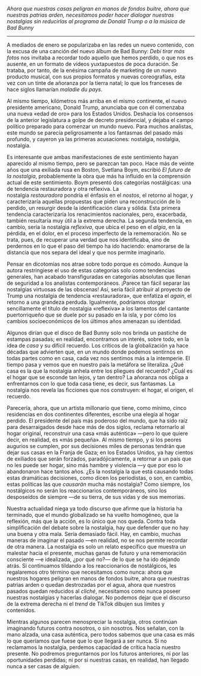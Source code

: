 _Ahora que nuestras casas peligran en manos de fondos buitre, ahora que nuestras patrias arden, necesitamos poder hacer dialogar nuestras nostalgias sin reducirlas al programa de Donald Trump o a la música de Bad Bunny_

---

A mediados de enero se popularizaba en las redes un nuevo contenido, con la excusa de una canción del nuevo álbum de Bad Bunny: _Debí tirar más fotos_ nos invitaba a recordar todo aquello que hemos perdido, o que nos es ausente, en un formato de vídeos yuxtapuestos de poca duración. Se trataba, por tanto, de la enésima campaña de marketing de un nuevo producto musical, con sus propios formatos y nuevas coreografías, esta vez con un tinte de añoranza por la tierra natal; lo que los franceses de hace siglos llamarían _maladie du pays_.

Al mismo tiempo, kilómetros más arriba en el mismo continente, el nuevo presidente americano, Donald Trump, anunciaba que con él comenzaba una nueva «edad de oro» para los Estados Unidos. Deshacía los consensos de la anterior legislatura a golpe de decreto presidencial, y dejaba el campo político preparado para comenzar un mundo nuevo. Para muchos analistas, este mundo se parecía peligrosamente a los fantasmas del pasado más profundo, y cayeron ya las primeras acusaciones: nostalgia, nostalgia, nostalgia.

Es interesante que ambas manifestaciones de este sentimiento hayan aparecido al mismo tiempo, pero se parezcan tan poco. Hace más de veinte años que una exiliada rusa en Boston, Svetlana Boym, escribió _El futuro de la nostalgia_, probablemente la obra que más ha influido en la comprensión actual de este sentimiento. Boym presentó dos categorías nostálgicas: una de tendencia restauradora y otra reflexiva. La nostalgia _restauradora_ pondría el énfasis en el _nostos_, el retorno al hogar, y caracterizaría aquellas propuestas que piden una reconstrucción de lo perdido, un resurgir desde la identificación clara y sólida. Esta primera tendencia caracterizaría los renacimientos nacionales, pero, exacerbada, también resultaría muy útil a la extrema derecha. La segunda tendencia, en cambio, sería la nostalgia _reflexiva_, que ubica el peso en el _algia_, en la pérdida, en el dolor, en el proceso imperfecto de la rememoración. No se trata, pues, de recuperar una verdad que nos identificaba, sino de perdernos en lo que el paso del tiempo ha ido haciendo: enamorarse de la distancia que nos separa del ideal y que nos permite imaginarlo.

Pensar en dicotomías nos atrae sobre todo porque es cómodo. Aunque la autora restringiese el uso de estas categorías solo como tendencias generales, han acabado transfiguradas en categorías absolutas que llenan de seguridad a los analistas contemporáneos. ¡Parece tan fácil separar las nostalgias virtuosas de las obscenas! Así, sería fácil atribuir al proyecto de Trump una nostalgia de tendencia «restauradora», que enfatiza el _again_, el retorno a una grandeza perduda. Igualmente, podríamos otorgar sencillamente el título de nostalgia «reflexiva» a los lamentos del cantante puertorriqueño que se duele por su pasado en la isla, y por cómo los cambios socioeconómicos de los últimos años amenazan su identidad.

Algunos dirían que el disco de Bad Bunny solo nos brinda un pastiche de estampas pasadas; en realidad, encontramos un interés, sobre todo, en la idea de _casa_ y su difícil recuerdo. Los críticos de la globalización ya hace décadas que advierten que, en un mundo donde podemos sentirnos en todas partes como en casa, cada vez nos sentimos más a la intemperie. El tiempo pasa y vemos que en nuestro país la metáfora se literaliza. ¿Qué casa es la que la nostalgia anhela entre los pliegues del recuerdo? ¿Cuál es el hogar que se esconde tan lejos, y tan dentro? La añoranza nos obliga a enfrentarnos con lo que toda casa tiene, es decir, sus fantasmas. La nostalgia nos revela las ficciones que nos construyen: el hogar, el origen, el recuerdo.

Parecería, ahora, que un artista millonario que tiene, como mínimo, cinco residencias en dos continentes diferentes, escribe una elegía al hogar perdido. El presidente del país más poderoso del mundo, que ha sido raíz para desarraigados desde hace más de dos siglos, reclama retornarlo al hogar original, reconstruir una casa «más auténtica» —pero lo que quiere decir, en realidad, es «más pequeña». Al mismo tiempo, y si los peores augurios se cumplen, por sus decisiones miles de personas tendrán que dejar sus casas en la Franja de Gaza; en los Estados Unidos, ya hay cientos de exiliados que serán forzados, paradójicamente, a retornar a un país que no les puede ser hogar, sino más hambre y violencia —y que por eso lo abandonaron hace tantos años. ¿Es la nostalgia la que está causando todas estas dramáticas decisiones, como dicen los periodistas, o son, en cambio, estas políticas las que _causarán_ mucha más nostalgia? Como siempre, los nostálgicos no serán los reaccionarios contemporáneos, sino los desposeídos de siempre —de su tierra, de sus vidas y de sus memorias.

Nuestra actualidad niega ya todo discurso que afirme que la historia ha terminado, que el mundo globalizado se ha vuelto homogéneo, que la reflexión, más que la acción, es lo único que nos queda. Contra toda simplificación del debate sobre la nostalgia, hay que defender que no hay una buena y otra mala. Sería demasiado fácil. Hay, en cambio, muchas maneras de imaginar el pasado —en realidad, no se nos permite recordar de otra manera. La nostalgia es solo un relato específico que muestra un malestar hacia el presente, muchas ganas de futuro y una rememoración consciente —e idealizada, ¿por qué no?— de lo que se ha ido dejando atrás. Si continuamos tildando a los reaccionarios de nostálgicos, les regalaremos otro término que necesitamos como nunca: ahora que nuestros hogares peligran en manos de fondos buitre, ahora que nuestras patrias arden o quedan destrozadas por el agua, ahora que nuestros pasados quedan reducidos al _cliché_, necesitamos como nunca poseer nuestras nostalgias y hacerlas dialogar. No podemos dejar que el discurso de la extrema derecha ni el _trend_ de TikTok dibujen sus límites y contenidos.

Mientras algunos parecen menospreciar la nostalgia, otros continúan imaginando futuros contra nosotros, o sin nosotros. Nos señalan, con la mano alzada, una casa auténtica, pero todos sabemos que una casa es más lo que queríamos que fuese que lo que llegará a ser nunca. Si no reclamamos la nostalgia, perdemos capacidad de crítica hacia nuestro presente. No podremos preguntarnos por los futuros anteriores, ni por las oportunidades perdidas; ni por si nuestras casas, en realidad, han llegado nunca a ser casas de alguien.